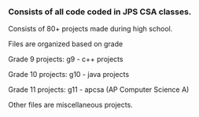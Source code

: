 ### Consists of all code coded in JPS CSA classes.

Consists of 80+ projects made during high school.

Files are organized based on grade

Grade 9 projects: g9 - c++ projects

Grade 10 projects: g10 - java projects

Grade 11 projects: g11 - apcsa (AP Computer Science A)

Other files are miscellaneous projects.
